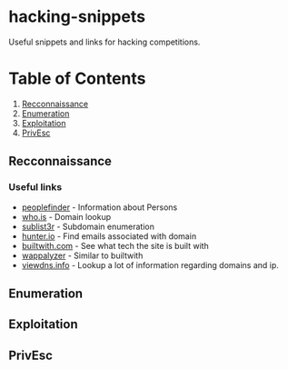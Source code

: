 # hacking-snippets
Useful snippets and links for hacking competitions.

# Table of Contents
1. [Recconnaissance](#Recconnaissance)
2. [Enumeration](#Enumeration)
3. [Exploitation](#Exploitation)
4. [PrivEsc](#PrivEsc)



## Recconnaissance

### Useful links
- [peoplefinder](https://peoplefinder.com) - Information about Persons
- [who.is](https://who.is) - Domain lookup
- [sublist3r](https://github.com/aboul3la/Sublist3r) - Subdomain enumeration
- [hunter.io](https://hunter.io/) - Find emails associated with domain
- [builtwith.com](https://builtwith.com/) - See what tech the site is built with
- [wappalyzer](https://www.wappalyzer.com/) - Similar to builtwith
- [viewdns.info](https://viewdns.info) - Lookup a lot of information regarding domains and ip.


## Enumeration

## Exploitation


## PrivEsc